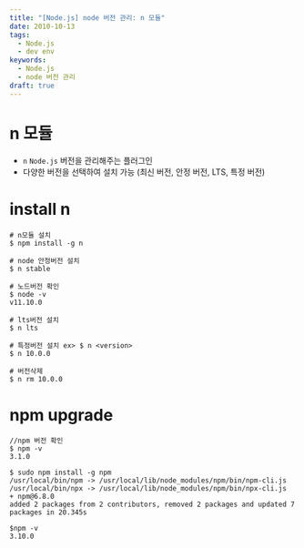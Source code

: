 ```yaml
---
title: "[Node.js] node 버전 관리: n 모듈"
date: 2010-10-13
tags:
  - Node.js
  - dev env
keywords: 
  - Node.js
  - node 버전 관리
draft: true
---
```


# n 모듈

- `n`	`Node.js` 버전을 관리해주는 플러그인
- 다양한 버전을 선택하여 설치 가능 (최신 버전, 안정 버전, LTS, 특정 버전)


# **install n**

```shell
# n모듈 설치
$ npm install -g n

# node 안정버전 설치
$ n stable

# 노드버전 확인
$ node -v
v11.10.0 

# lts버전 설치
$ n lts

# 특정버전 설치 ex> $ n <version> 
$ n 10.0.0

# 버전삭제 
$ n rm 10.0.0
```



# **npm upgrade**

```shell
//npm 버전 확인
$ npm -v
3.1.0

$ sudo npm install -g npm
/usr/local/bin/npm -> /usr/local/lib/node_modules/npm/bin/npm-cli.js
/usr/local/bin/npx -> /usr/local/lib/node_modules/npm/bin/npx-cli.js
+ npm@6.8.0
added 2 packages from 2 contributors, removed 2 packages and updated 7 packages in 20.345s

$npm -v
3.10.0
```